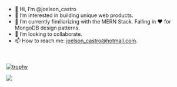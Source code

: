 


- 👋 Hi, I’m @joelson_castro
- 👀 I’m interested in building unique web products.
- 🌱 I’m currently fimiliarizing with the MERN Stack. Falling in ❤️  for MongoDB design patterns.
- 💞️ I’m looking to collaborate.
- 📫 How to reach me: joelson_castro@hotmail.com. </br></br></br>

<!---
joelsoncastro/joelsoncastro is a ✨ special ✨ repository because its `README.md` (this file) appears on your GitHub profile.
You can click the Preview link to take a look at your changes.
--->

[![trophy](https://github-profile-trophy.vercel.app/?username=joelsoncastro&theme=onedark)](https://github.com/ryo-ma/github-profile-trophy)

![](https://github-profile-summary-cards.vercel.app/api/cards/profile-details?username=joelsoncastro&theme=github_dark)
<!---
[![trophy](https://github-profile-trophy.vercel.app/?username=joelsoncastro)](https://github.com/ryo-ma/github-profile-trophy)![](https://github-profile-summary-cards.vercel.app/api/cards/stats?username=joelsoncastro&theme=github_dark)
![](https://github-profile-summary-cards.vercel.app/api/cards/productive-time?username=joelsoncastro&theme=github_dark)
--->

